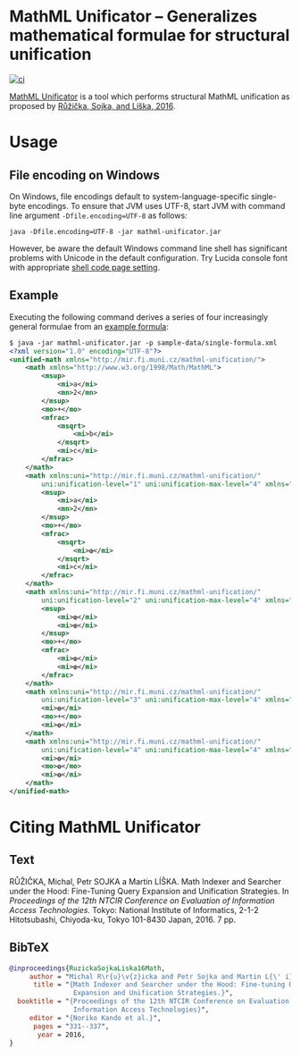 MathML Unificator – Generalizes mathematical formulae for structural unification
================================================================================
[![ci](https://github.com/MIR-MU/MathMLUnificator/workflows/Build/badge.svg)][ci]

 [ci]: https://github.com/MIR-MU/MathMLUnificator/actions (GitHub Actions)

[MathML Unificator][mathmlunificator] is a tool which performs structural
MathML unification as proposed by [Růžička, Sojka, and Líška,
2016][ruzickaetal16].

 [mathmlunificator]: https://mir.fi.muni.cz/mathml-normalization/#mathml-unificator
 [ruzickaetal16]: http://research.nii.ac.jp/ntcir/workshop/OnlineProceedings12/pdf/ntcir/MathIR/05-NTCIR12-MathIR-RuzickaM.pdf

Usage
=====
File encoding on Windows
------------------------

On Windows, file encodings default to system-language-specific single-byte
encodings. To ensure that JVM uses UTF-8, start JVM with command line argument
`-Dfile.encoding=UTF-8` as follows:

```
java -Dfile.encoding=UTF-8 -jar mathml-unificator.jar
```

However, be aware the default Windows command line shell has significant
problems with Unicode in the default configuration. Try Lucida console font with
appropriate [shell code page setting][stack-overflow].

 [stack-overflow]: https://stackoverflow.com/a/41787848/657401

Example
-------

Executing the following command derives a series of four increasingly general
formulae from an [example formula](sample-data/single-formula.xml):

```xml
$ java -jar mathml-unificator.jar -p sample-data/single-formula.xml
<?xml version="1.0" encoding="UTF-8"?>
<unified-math xmlns="http://mir.fi.muni.cz/mathml-unification/">
    <math xmlns="http://www.w3.org/1998/Math/MathML">
        <msup>
            <mi>a</mi>
            <mn>2</mn>
        </msup>
        <mo>+</mo>
        <mfrac>
            <msqrt>
                <mi>b</mi>
            </msqrt>
            <mi>c</mi>
        </mfrac>
    </math>
    <math xmlns:uni="http://mir.fi.muni.cz/mathml-unification/"
        uni:unification-level="1" uni:unification-max-level="4" xmlns="http://www.w3.org/1998/Math/MathML">
        <msup>
            <mi>a</mi>
            <mn>2</mn>
        </msup>
        <mo>+</mo>
        <mfrac>
            <msqrt>
                <mi>◍</mi>
            </msqrt>
            <mi>c</mi>
        </mfrac>
    </math>
    <math xmlns:uni="http://mir.fi.muni.cz/mathml-unification/"
        uni:unification-level="2" uni:unification-max-level="4" xmlns="http://www.w3.org/1998/Math/MathML">
        <msup>
            <mi>◍</mi>
            <mi>◍</mi>
        </msup>
        <mo>+</mo>
        <mfrac>
            <mi>◍</mi>
            <mi>◍</mi>
        </mfrac>
    </math>
    <math xmlns:uni="http://mir.fi.muni.cz/mathml-unification/"
        uni:unification-level="3" uni:unification-max-level="4" xmlns="http://www.w3.org/1998/Math/MathML">
        <mi>◍</mi>
        <mo>+</mo>
        <mi>◍</mi>
    </math>
    <math xmlns:uni="http://mir.fi.muni.cz/mathml-unification/"
        uni:unification-level="4" uni:unification-max-level="4" xmlns="http://www.w3.org/1998/Math/MathML">
        <mi>◍</mi>
        <mo>◍</mo>
        <mi>◍</mi>
    </math>
</unified-math>
```

Citing MathML Unificator
========================
Text
----
RŮŽIČKA, Michal, Petr SOJKA a Martin LÍŠKA. Math Indexer and Searcher under
the Hood: Fine-Tuning Query Expansion and Unification Strategies. In
*Proceedings of the 12th NTCIR Conference on Evaluation of Information Access
Technologies.* Tokyo: National Institute of Informatics, 2-1-2 Hitotsubashi,
Chiyoda-ku, Tokyo 101-8430 Japan, 2016. 7 pp. 

BibTeX
------
``` bib
@inproceedings{RuzickaSojkaLiska16Math,
     author = "Michal R\r{u}\v{z}icka and Petr Sojka and Martin L{\' i}ska",
      title = "{Math Indexer and Searcher under the Hood: Fine-tuning Query
                Expansion and Unification Strategies.}",
  booktitle = "{Proceedings of the 12th NTCIR Conference on Evaluation of
                Information Access Technologies}",
     editor = "{Noriko Kando et al.}",
      pages = "331--337",
       year = 2016,
}
```
